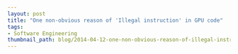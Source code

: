 ```yaml
---
layout: post
title: "One non-obvious reason of 'Illegal instruction' in GPU code"
tags:
- Software Engineering
thumbnail_path: blog/2014-04-12-one-non-obvious-reason-of-illegal-instruction-in-gpu-code/illegal-instruction.png
---
```

